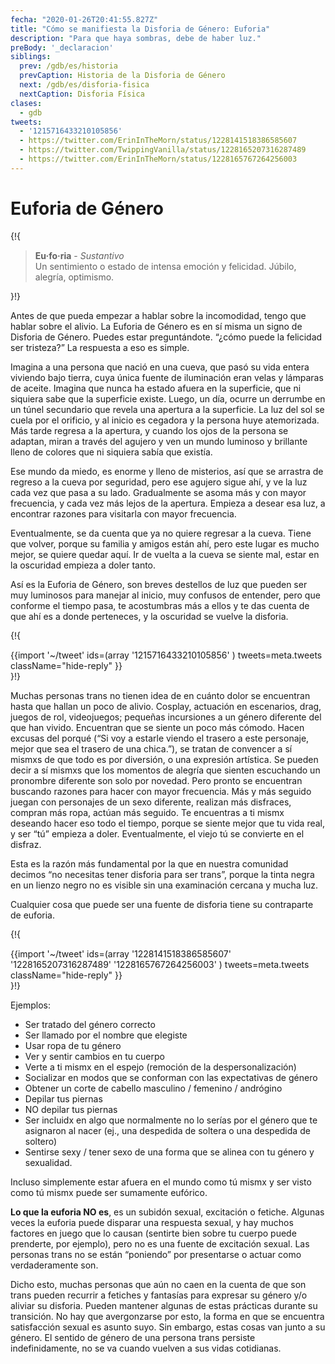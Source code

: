 ```yaml
---
fecha: "2020-01-26T20:41:55.827Z"
title: "Cómo se manifiesta la Disforia de Género: Euforia"
description: "Para que haya sombras, debe de haber luz."
preBody: '_declaracion'
siblings:
  prev: /gdb/es/historia
  prevCaption: Historia de la Disforia de Género
  next: /gdb/es/disforia-fisica
  nextCaption: Disforia Física
clases:
  - gdb
tweets:
  - '1215716433210105856'
  - https://twitter.com/ErinInTheMorn/status/1228141518386585607
  - https://twitter.com/TwippingVanilla/status/1228165207316287489
  - https://twitter.com/ErinInTheMorn/status/1228165767264256003
---
```


# Euforia de Género

{!{
<div class="gutter"><blockquote>
  <strong>Eu·fo·ria</strong> - <em>Sustantivo</em><br>
  Un sentimiento o estado de intensa emoción y felicidad. Júbilo, alegría, optimismo.
</blockquote></div>
}!}

Antes de que pueda empezar a hablar sobre la incomodidad, tengo que hablar sobre el alivio. La Euforia de Género es en sí misma un signo de Disforia de Género. Puedes estar preguntándote. “¿cómo puede la felicidad ser tristeza?” La respuesta a eso es simple.

Imagina a una persona que nació en una cueva, que pasó su vida entera viviendo bajo tierra, cuya única fuente de iluminación eran velas y lámparas de aceite. Imagina que nunca ha estado afuera en la superficie, que ni siquiera sabe que la superficie existe. Luego, un día, ocurre un derrumbe en un túnel secundario que revela una apertura a la superficie. La luz del sol se cuela por el orificio, y al inicio es cegadora y la persona huye atemorizada. Más tarde regresa a la apertura, y cuando los ojos de la persona se adaptan, miran a través del agujero y ven un mundo luminoso y brillante lleno de colores que ni siquiera sabía que existía.

Ese mundo da miedo, es enorme y lleno de misterios, así que se arrastra de regreso a la cueva por seguridad, pero ese agujero sigue ahí, y ve la luz cada vez que pasa a su lado. Gradualmente se asoma más y con mayor frecuencia, y cada vez más lejos de la apertura. Empieza a desear esa luz, a encontrar razones para visitarla con mayor frecuencia.

Eventualmente, se da cuenta que ya no quiere regresar a la cueva. Tiene que volver, porque su familia y amigos están ahí, pero este lugar es mucho mejor, se quiere quedar aquí. Ir de vuelta a la cueva se siente mal, estar en la oscuridad empieza a doler tanto.

Así es la Euforia de Género, son breves destellos de luz que pueden ser muy luminosos para manejar al inicio, muy confusos de entender, pero que conforme el tiempo pasa, te acostumbras más a ellos y te das cuenta de que ahí es a donde perteneces, y la oscuridad se vuelve la disforia.

{!{ <div class="gutter">{{import '~/tweet' ids=(array
  '1215716433210105856'
) tweets=meta.tweets className="hide-reply" }}</div> }!}

Muchas personas trans no tienen idea de en cuánto dolor se encuentran hasta que hallan un poco de alivio. Cosplay, actuación en escenarios, drag, juegos de rol, videojuegos; pequeñas incursiones a un género diferente del que han vivido. Encuentran que se siente un poco más cómodo. Hacen excusas del porqué (“Si voy a estarle viendo el trasero a este personaje, mejor que sea el trasero de una chica.”), se tratan de convencer a sí mismxs de que todo es por diversión, o una expresión artística. Se pueden decir a sí mismxs que los momentos de alegría que sienten escuchando un pronombre diferente son solo por novedad. Pero pronto se encuentran buscando razones para hacer con mayor frecuencia. Más y más seguido juegan con personajes de un sexo diferente, realizan más disfraces, compran más ropa, actúan más seguido. Te encuentras a ti mismx deseando hacer eso todo el tiempo, porque se siente mejor que tu vida real, y ser “tú” empieza a doler. Eventualmente, el viejo tú se convierte en el disfraz.

Esta es la razón más fundamental por la que en nuestra comunidad decimos “no necesitas tener disforia para ser trans”, porque la tinta negra en un lienzo negro no es visible sin una examinación cercana y mucha luz.

Cualquier cosa que puede ser una fuente de disforia tiene su contraparte de euforia.

{!{ <div class="gutter">{{import '~/tweet' ids=(array
  '1228141518386585607'
  '1228165207316287489'
  '1228165767264256003'
) tweets=meta.tweets className="hide-reply" }}</div> }!}

Ejemplos:

- Ser tratado del género correcto
- Ser llamado por el nombre que elegiste
- Usar ropa de tu género
- Ver y sentir cambios en tu cuerpo
- Verte a ti mismx en el espejo (remoción de la despersonalización)
- Socializar en modos que se conforman con las expectativas de género
- Obtener un corte de cabello masculino / femenino / andrógino
- Depilar tus piernas
- NO depilar tus piernas
- Ser incluidx en algo que normalmente no lo serías por el género que te asignaron al nacer (ej., una despedida de soltera o una despedida de soltero)
- Sentirse sexy / tener sexo de una forma que se alinea con tu género y sexualidad.

Incluso simplemente estar afuera en el mundo como tú mismx y ser visto como tú mismx puede ser sumamente eufórico.

**Lo que la euforia NO es**, es un subidón sexual, excitación o fetiche. Algunas veces la euforia puede disparar una respuesta sexual, y hay muchos factores en juego que lo causan (sentirte bien sobre tu cuerpo puede prenderte, por ejemplo), pero no es una fuente de excitación sexual. Las personas trans no se están “poniendo” por presentarse o actuar como verdaderamente son.

Dicho esto, muchas personas que aún no caen en la cuenta de que son trans pueden recurrir a fetiches y fantasías para expresar su género y/o aliviar su disforia. Pueden mantener algunas de estas prácticas durante su transición. No hay que avergonzarse por esto, la forma en que se encuentra satisfacción sexual es asunto suyo. Sin embargo, estas cosas van junto a su género. El sentido de género de una persona trans persiste indefinidamente, no se va cuando vuelven a sus vidas cotidianas.
